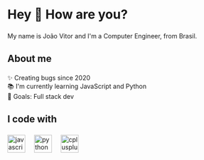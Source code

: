 <h1 align="left">Hey 👋 How are you?</h1>

###

<p align="left">My name is João Vitor and I'm a Computer Engineer, from Brasil.</p>

###

<h2 align="left">About me</h2>

###

<p align="left">✨ Creating bugs since 2020<br>📚 I'm currently learning JavaScript and Python<br>🎯 Goals: Full stack dev</p>

###

<h2 align="left">I code with</h2>

###

<div align="left">
  <img src="https://cdn.jsdelivr.net/gh/devicons/devicon/icons/javascript/javascript-original.svg" height="40" alt="javascript logo"  />
  <img width="12" />
  <img src="https://cdn.jsdelivr.net/gh/devicons/devicon/icons/python/python-original.svg" height="40" alt="python logo"  />
  <img width="12" />
  <img src="https://cdn.jsdelivr.net/gh/devicons/devicon/icons/cplusplus/cplusplus-original.svg" height="40" alt="cplusplus logo"  />
</div>

###
